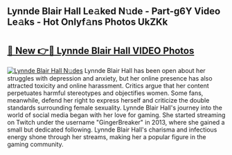 ## Lynnde Blair Hall Le𝚊ked N𝚞de - Part-g6Y Video Le𝚊ks - Hot Onlyf𝚊ns Photos UkZKk

# <h2><a href="http://ab5357.deff.icu/?id=Lynnde+Blair+Hall">🔗 New 👉🔴 Lynnde Blair Hall VIDEO Photos</a></h2>

[![Lynnde Blair Hall N𝚞des](https://i.imgur.com/rIISA9y.gif)](http://ab5357.deff.icu/?id=Lynnde+Blair+Hall)
Lynnde Blair Hall has been open about her struggles with depression and anxiety, but her online presence has also attracted toxicity and online harassment. Critics argue that her content perpetuates harmful stereotypes and objectifies women. Some fans, meanwhile, defend her right to express herself and criticize the double standards surrounding female sexuality. Lynnde Blair Hall's journey into the world of social media began with her love for gaming. She started streaming on Twitch under the username "GingerBreaker" in 2013, where she gained a small but dedicated following. Lynnde Blair Hall's charisma and infectious energy shone through her streams, making her a popular figure in the gaming community.
